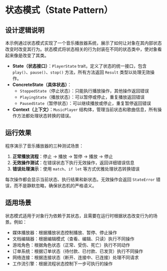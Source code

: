# 状态模式（State Pattern）

## 设计逻辑说明

本示例通过状态模式实现了一个音乐播放器系统，展示了如何让对象在其内部状态改变时改变其行为。状态模式将状态相关的行为封装在不同的状态类中，使对象看起来像是改变了其类。

- **State（状态接口）**：`PlayerState` trait，定义了状态的统一接口，包含 `play()`、`pause()`、`stop()` 方法，所有方法返回 `Result` 类型以处理无效操作。
- **ConcreteState（具体状态）**：
  - `StoppedState`（停止状态）：只能执行播放操作，其他操作返回错误
  - `PlayingState`（播放状态）：可以暂停或停止，重复播放返回错误
  - `PausedState`（暂停状态）：可以继续播放或停止，重复暂停返回错误
- **Context（上下文）**：`MusicPlayer` 结构体，管理当前状态和歌曲信息，所有操作方法都处理状态转换的错误。

## 运行效果

程序演示了音乐播放器的三种测试场景：
1. **正常播放流程**：停止 → 播放 → 暂停 → 播放 → 停止
2. **无效操作测试**：在错误状态下执行无效操作，返回详细错误信息
3. **错误处理演示**：使用 `match`、`if let` 等方式优雅处理状态转换错误

每次操作都会显示当前状态、执行结果和新状态。无效操作会返回 `StateError` 错误，而不是静默忽略，确保状态机的严格语义。

## 适用场景

状态模式适用于对象行为依赖于其状态，且需要在运行时根据状态改变行为的场景。例如：
- 媒体播放器：根据播放状态控制播放、暂停、停止操作
- 文档编辑器：根据编辑模式（查看、编辑、只读）执行不同操作
- 游戏角色：根据角色状态（正常、受伤、死亡）执行不同动作
- 订单系统：根据订单状态（待付款、已付款、已发货）执行不同操作
- 网络连接：根据连接状态（断开、连接中、已连接）处理不同请求
- 工作流引擎：根据流程状态控制下一步可执行的操作 